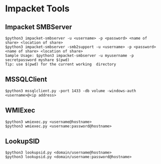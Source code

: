 # Impacket Tools

## Impacket SMBServer
```
$python3 impacket-smbserver -u <username> -p <password> <name of share> <location of share>
$python3 impacket-smbserver -smb2support -u <username> -p <password> <name of share> <location of share>
Sample Usage: $python3 impacket-smbserver -u myusername -p secretpassword myshare $(pwd)
Tip: use $(pwd) for the current working  directory
```

## MSSQLClient
```
$python3 mssqlclient.py -port 1433 -db volume -windows-auth <username>@<ip address>
```

## WMIExec
```
$python3 wmiexec.py <username@hostname>
$python3 wmiexec.py <username:password@hostname>
```

## LookupSID
```
$python3 lookupsid.py <domain/username@hostname>
$python3 lookupsid.py <domain/username:password@hostname>
```